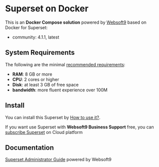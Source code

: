 # Superset on Docker  

This is an **Docker Compose solution** powered by [Websoft9](https://www.websoft9.com) based on Docker for Superset:


 - community:  4.1.1, latest


## System Requirements

The following are the minimal [recommended requirements](https://superset.apache.org/docs/installation/installing-superset-using-docker-compose):

* **RAM**: 8 GB or more
* **CPU**: 2 cores or higher
* **Disk**: at least 3 GB of free space
* **bandwidth**: more fluent experience over 100M  

## Install

You can install this Superset by [How to use it?](https://github.com/Websoft9/docker-library#how-to-use-it).   

If you want use Superset with **Websoft9 Business Support** free, you can [subscribe Superset](https://www.websoft9.com/apps) on Cloud platform

## Documentation

[Superset Administrator Guide](https://support.websoft9.com/docs/superset) powered by Websoft9
